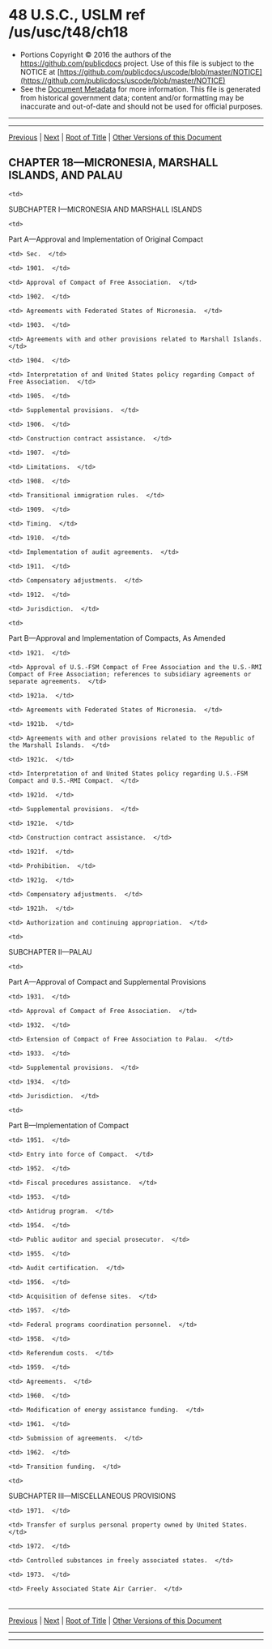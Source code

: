 ---
---

# 48 U.S.C., USLM ref /us/usc/t48/ch18

* Portions Copyright © 2016 the authors of the https://github.com/publicdocs project.
  Use of this file is subject to the NOTICE at [https://github.com/publicdocs/uscode/blob/master/NOTICE](https://github.com/publicdocs/uscode/blob/master/NOTICE)
* See the [Document Metadata](././../../../..//README.md) for more information.
  This file is generated from historical government data; content and/or formatting may be inaccurate and out-of-date and should not be used for official purposes.

----------
----------

[Previous](./../../../..//us/usc/t48/ch17/schIII/m__us_usc_t48_s1846.md) | [Next](./../../../..//us/usc/t48/ch18/schI/m__us_usc_t48_ch18_schI.md) | [Root of Title](./../../../../) | [Other Versions of this Document](https://publicdocs.github.io/go/links?ns=uslm&ref=%2Fus%2Fusc%2Ft48%2Fch18)

## CHAPTER 18—MICRONESIA, MARSHALL ISLANDS, AND PALAU

<table>

  <tr>

    <td> 

SUBCHAPTER I—MICRONESIA AND MARSHALL ISLANDS  </td>

  </tr>

  <tr>

    <td> 

Part A—Approval and Implementation of Original Compact  </td>

  </tr>

  <tr>

    <td> Sec.  </td>

  </tr>

  <tr>

    <td> 1901.  </td>

    <td> Approval of Compact of Free Association.  </td>

  </tr>

  <tr>

    <td> 1902.  </td>

    <td> Agreements with Federated States of Micronesia.  </td>

  </tr>

  <tr>

    <td> 1903.  </td>

    <td> Agreements with and other provisions related to Marshall Islands.  </td>

  </tr>

  <tr>

    <td> 1904.  </td>

    <td> Interpretation of and United States policy regarding Compact of Free Association.  </td>

  </tr>

  <tr>

    <td> 1905.  </td>

    <td> Supplemental provisions.  </td>

  </tr>

  <tr>

    <td> 1906.  </td>

    <td> Construction contract assistance.  </td>

  </tr>

  <tr>

    <td> 1907.  </td>

    <td> Limitations.  </td>

  </tr>

  <tr>

    <td> 1908.  </td>

    <td> Transitional immigration rules.  </td>

  </tr>

  <tr>

    <td> 1909.  </td>

    <td> Timing.  </td>

  </tr>

  <tr>

    <td> 1910.  </td>

    <td> Implementation of audit agreements.  </td>

  </tr>

  <tr>

    <td> 1911.  </td>

    <td> Compensatory adjustments.  </td>

  </tr>

  <tr>

    <td> 1912.  </td>

    <td> Jurisdiction.  </td>

  </tr>

  <tr>

    <td> 

Part B—Approval and Implementation of Compacts, As Amended  </td>

  </tr>

  <tr>

    <td> 1921.  </td>

    <td> Approval of U.S.-FSM Compact of Free Association and the U.S.-RMI Compact of Free Association; references to subsidiary agreements or separate agreements.  </td>

  </tr>

  <tr>

    <td> 1921a.  </td>

    <td> Agreements with Federated States of Micronesia.  </td>

  </tr>

  <tr>

    <td> 1921b.  </td>

    <td> Agreements with and other provisions related to the Republic of the Marshall Islands.  </td>

  </tr>

  <tr>

    <td> 1921c.  </td>

    <td> Interpretation of and United States policy regarding U.S.-FSM Compact and U.S.-RMI Compact.  </td>

  </tr>

  <tr>

    <td> 1921d.  </td>

    <td> Supplemental provisions.  </td>

  </tr>

  <tr>

    <td> 1921e.  </td>

    <td> Construction contract assistance.  </td>

  </tr>

  <tr>

    <td> 1921f.  </td>

    <td> Prohibition.  </td>

  </tr>

  <tr>

    <td> 1921g.  </td>

    <td> Compensatory adjustments.  </td>

  </tr>

  <tr>

    <td> 1921h.  </td>

    <td> Authorization and continuing appropriation.  </td>

  </tr>

  <tr>

    <td> 

SUBCHAPTER II—PALAU  </td>

  </tr>

  <tr>

    <td> 

Part A—Approval of Compact and Supplemental Provisions  </td>

  </tr>

  <tr>

    <td> 1931.  </td>

    <td> Approval of Compact of Free Association.  </td>

  </tr>

  <tr>

    <td> 1932.  </td>

    <td> Extension of Compact of Free Association to Palau.  </td>

  </tr>

  <tr>

    <td> 1933.  </td>

    <td> Supplemental provisions.  </td>

  </tr>

  <tr>

    <td> 1934.  </td>

    <td> Jurisdiction.  </td>

  </tr>

  <tr>

    <td> 

Part B—Implementation of Compact  </td>

  </tr>

  <tr>

    <td> 1951.  </td>

    <td> Entry into force of Compact.  </td>

  </tr>

  <tr>

    <td> 1952.  </td>

    <td> Fiscal procedures assistance.  </td>

  </tr>

  <tr>

    <td> 1953.  </td>

    <td> Antidrug program.  </td>

  </tr>

  <tr>

    <td> 1954.  </td>

    <td> Public auditor and special prosecutor.  </td>

  </tr>

  <tr>

    <td> 1955.  </td>

    <td> Audit certification.  </td>

  </tr>

  <tr>

    <td> 1956.  </td>

    <td> Acquisition of defense sites.  </td>

  </tr>

  <tr>

    <td> 1957.  </td>

    <td> Federal programs coordination personnel.  </td>

  </tr>

  <tr>

    <td> 1958.  </td>

    <td> Referendum costs.  </td>

  </tr>

  <tr>

    <td> 1959.  </td>

    <td> Agreements.  </td>

  </tr>

  <tr>

    <td> 1960.  </td>

    <td> Modification of energy assistance funding.  </td>

  </tr>

  <tr>

    <td> 1961.  </td>

    <td> Submission of agreements.  </td>

  </tr>

  <tr>

    <td> 1962.  </td>

    <td> Transition funding.  </td>

  </tr>

  <tr>

    <td> 

SUBCHAPTER III—MISCELLANEOUS PROVISIONS  </td>

  </tr>

  <tr>

    <td> 1971.  </td>

    <td> Transfer of surplus personal property owned by United States.  </td>

  </tr>

  <tr>

    <td> 1972.  </td>

    <td> Controlled substances in freely associated states.  </td>

  </tr>

  <tr>

    <td> 1973.  </td>

    <td> Freely Associated State Air Carrier.  </td>

  </tr>

</table>

----------

[Previous](./../../../..//us/usc/t48/ch17/schIII/m__us_usc_t48_s1846.md) | [Next](./../../../..//us/usc/t48/ch18/schI/m__us_usc_t48_ch18_schI.md) | [Root of Title](./../../../../) | [Other Versions of this Document](https://publicdocs.github.io/go/links?ns=uslm&ref=%2Fus%2Fusc%2Ft48%2Fch18)

----------
----------



